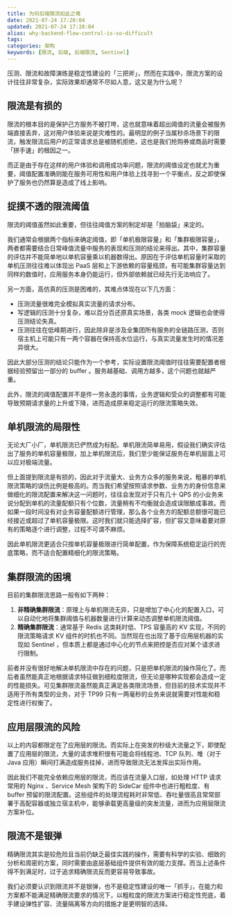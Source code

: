 ```yaml
---
title: 为何后端限流如此之难
date: 2021-07-24 17:28:04
updated: 2021-07-24 17:28:04
alias: why-backend-flow-control-is-so-difficult
tags:
categories: 架构
keywords: [限流, 后端, 后端限流, Sentinel]
---
```

压测、限流和故障演练是稳定性建设的「三把斧」，然而在实践中，限流方案的设计往往非常复杂，实际效果却通常不尽如人意，这又是为什么呢？

## 限流是有损的

限流的根本目的是保护己方服务不被打垮，这也就意味着超出阈值的流量会被服务端直接丢弃，这对用户体验来说是灾难性的。最明显的例子当属秒杀场景下的限流，触发限流后用户的正常请求总是被随机拒绝，这也是我们抢购券或商品时需要「拼手速」的根因之一。

而正是由于存在这样的用户体验和调用成功率问题，限流的阈值设定也就尤为重要，阈值配置准确则能在服务可用性和用户体验上找寻到一个平衡点，反之即使保护了服务也仍然算是造成了线上影响。

## 捉摸不透的限流阈值

限流的阈值虽然如此重要，但往往阈值方案的制定却是「拍脑袋」来定的。

我们通常会根据两个指标来确定阈值，即「单机极限容量」和「集群极限容量」，两者都需要结合日常峰值流量中服务的表现和压测的结论来得出。其中，集群容量的评估并不能简单地以单机容量乘以机器数得出。原因在于评估单机容量时采取的单机压测往往难以体现出 PaaS 层和上下游依赖的容量瓶颈，有可能集群容量达到同样的数值时，应用服务本身仍能运行，但外部依赖就已经先行无法响应了。

另一方面，高仿真的压测是困难的，其难点体现在以下几方面：

- 压测流量很难完全模拟真实流量的请求分布。
- 写逻辑的压测十分复杂，难以百分百还原真实场景，各类 mock 逻辑也会使得压测结论失真。
- 压测往往在低峰期进行，因此除非是涉及全集团所有服务的全链路压测，否则宿主机上可能只有一两个容器在保持高水位运行，与真实流量发生时的情况差异很大。

因此大部分压测的结论只能作为一个参考，实际设置限流阈值时往往需要配置者根据经验预留出一部分的 buffer 。服务越基础、调用方越多，这个问题也就越严重。

此外，限流的阈值配置并不是件一劳永逸的事情，业务逻辑和受众的调整都有可能导致预期请求量的上升或下降，进而造成原来稳定运行的限流策略失效。

## 单机限流的局限性

无论大厂小厂，单机限流已俨然成为标配。单机限流简单易用，假设我们确实评估出了服务的单机容量极限，加上单机限流后，我们至少能保证服务在单机层面上可以应对极端流量。

但上面提到限流是有损的，因此对于流量大、业务方众多的服务来说，粗暴的单机限流策略的误伤比例是极高的。而当我们希望按照请求参数、业务方的身份信息来做细化的限流配置来解决这一问题时，往往会发现对于只有几十 QPS 的小业务来说分配到单机的流量配额只有个位数，流量稍有不均衡就会造成误限酿成事故。而如果一段时间没有对业务容量配额进行管理，那么各个业务方的配额总额很可能已经接近或超过了单机容量极限。这时我们就只能选择扩容，但扩容又意味着要对原有的策略逐个进行调整，过程不可谓不麻烦。

因此单机限流更适合只按单机容量极限进行简单配置，作为保障系统稳定运行的兜底策略，而不适合配置精细化的限流策略。

## 集群限流的困境

目前的集群限流思路一般有如下两种：

1. **非精确集群限流**：原理上与单机限流无异，只是增加了中心化的配置入口，可以自动化地将集群阈值与机器数量进行计算来动态调整单机限流阈值。
2. **精确集群限流**：通常基于 Redis 这类耗时低、TPS 容量高的 KV 实现，不同的限流策略请求 KV 组件的时机也不同。当然现在也出现了基于应用层机器的实现如 Sentinel ，但本质上都是通过中心化的节点来把控是否应对某个请求进行限制。

前者并没有很好地解决单机限流中存在的问题，只是把单机限流的操作简化了。而后者虽然能真正地根据请求特征做到细粒度限流，但无论是哪种实现都会造成一定的性能损失。可见集群限流虽然能真正满足各类限流场景，但目前的技术实现并不适用于所有类型的业务，对于 TP99 只有一两毫秒的业务来说就需要对性能和稳定性进行权衡了。

## 应用层限流的风险

以上的内容都限定在了应用层的限流。而实际上在突发的秒级大流量之下，即使配置了应用层的限流，大量的请求堆积很有可能会将线程池、TCP 队列、堆（对于 Java 应用）瞬间打满造成服务挂掉，进而导致限流无法发挥出实际作用。

因此我们不能完全依赖应用层的限流，而应该在流量入口层，如处理 HTTP 请求常用的 Nginx 、Service Mesh 架构下的 SideCar 组件中也进行粗粒度、有 buffer 预留的限流配置。这些组件的处理流程耗时非常低、吞吐量很高且常常部署于高配容器或独立宿主机中，能够承载更高量级的突发流量，进而为应用层限流方案补位。

## 限流不是银弹

精确限流其实是较危险且当前仍缺乏最佳实践的操作，需要有科学的实验、细致的分析和周密的方案，同时需要由底层基础组件提供有效的能力支撑。而当上述条件得不到满足时，过于追求精确限流反而更容易导致事故。

我们必须要认识到限流并不是银弹，也不是稳定性建设的唯一「抓手」，在能力和方案都不能满足精确限流要求的情况下，以粗粒度的限流方案进行稳定性兜底，着手建设弹性扩容、流量隔离等方向的措施才是更明智的选择。